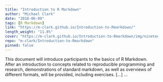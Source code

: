 ```yaml
---
title: "Introduction to R Markdown"
author: "Michael Clark"
date: "2018-06-09"
tags: [R Markdown]
link: "https://m-clark.github.io/Introduction-to-Rmarkdown/"
length_weight: "11.8%"
cover: "https://m-clark.github.io/Introduction-to-Rmarkdown/img/nineteeneightyR.png"
repo: "m-clark/Introduction-to-Rmarkdown"
pinned: false
---
```


This document will introduce participants to the basics of R Markdown. After an introduction to concepts related to reproducible programming and research, demonstrations of standard markdown, as well as overviews of different formats, will be provided, including exercises. [...]  ...
